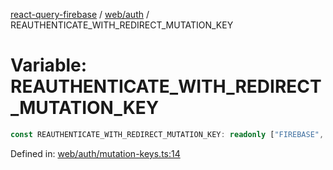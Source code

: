 [react-query-firebase](../../../modules.md) / [web/auth](../index.md) / REAUTHENTICATE\_WITH\_REDIRECT\_MUTATION\_KEY

# Variable: REAUTHENTICATE\_WITH\_REDIRECT\_MUTATION\_KEY

```ts
const REAUTHENTICATE_WITH_REDIRECT_MUTATION_KEY: readonly ["FIREBASE", "AUTH", "REAUTHENTICATE_WITH_REDIRECT"];
```

Defined in: [web/auth/mutation-keys.ts:14](https://github.com/vpishuk/react-query-firebase/blob/10e2945f75363a784c3dfc0e90b9f7a489dcc848/web/auth/mutation-keys.ts#L14)
